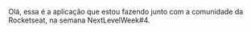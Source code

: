 Olá, essa é a aplicação que estou fazendo junto com a comunidade da Rocketseat, na semana NextLevelWeek#4.
